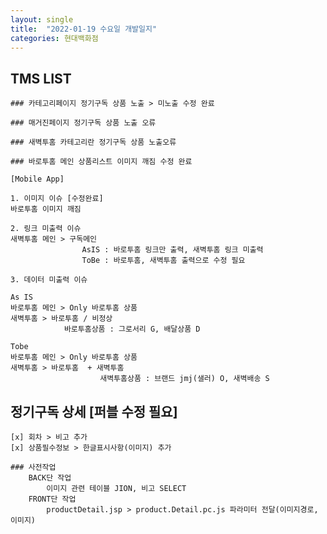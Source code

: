 ```yaml
---
layout: single
title:  "2022-01-19 수요일 개발일지"
categories: 현대백화점
---
```

## TMS LIST

    ### 카테고리페이지 정기구독 상품 노출 > 미노출 수정 완료

    ### 매거진페이지 정기구독 상품 노출 오류

    ### 새벽투홈 카테고리란 정기구독 상품 노출오류

    ### 바로투홈 메인 상품리스트 이미지 깨짐 수정 완료

    [Mobile App]

    1. 이미지 이슈 [수정완료]
    바로투홈 이미지 깨짐

    2. 링크 미출력 이슈
    새벽투홈 메인 > 구독메인
                    AsIS : 바로투홈 링크만 출력, 새벽투홈 링크 미출력 
                    ToBe : 바로투홈, 새벽투홈 출력으로 수정 필요
    
    3. 데이터 미출력 이슈

    As IS
    바로투홈 메인 > Only 바로투홈 상품
    새벽투홈 > 바로투홈 / 비정상
                바로투홈상품 : 그로서리 G, 배달상품 D

    Tobe
    바로투홈 메인 > Only 바로투홈 상품
    새벽투홈 > 바로투홈  + 새벽투홈
                        새벽투홈상품 : 브랜드 jmj(샐러) O, 새벽배송 S

## 정기구독 상세 [퍼블 수정 필요]

    [x] 회차 > 비고 추가
    [x] 상품필수정보 > 한글표시사항(이미지) 추가

    ### 사전작업
        BACK단 작업
            이미지 관련 테이블 JION, 비고 SELECT
        FRONT단 작업
            productDetail.jsp > product.Detail.pc.js 파라미터 전달(이미지경로, 이미지)

